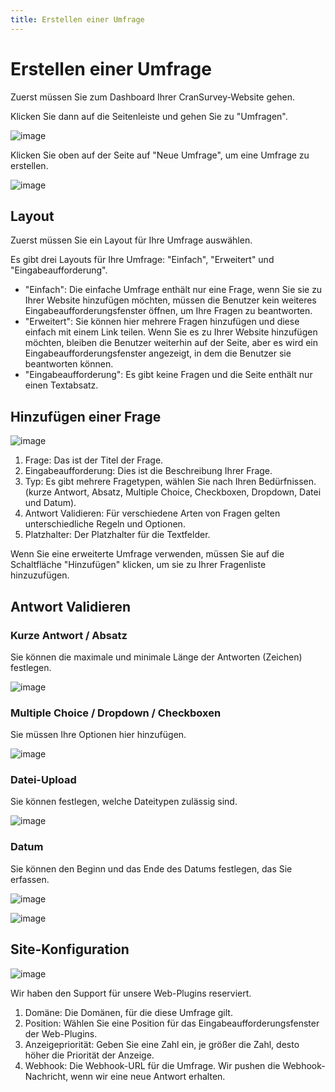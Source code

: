 ```yaml
---
title: Erstellen einer Umfrage
---
```


# Erstellen einer Umfrage

Zuerst müssen Sie zum Dashboard Ihrer CranSurvey-Website gehen.

Klicken Sie dann auf die Seitenleiste und gehen Sie zu "Umfragen".

![image](https://github.com/ocoke/csur-site/assets/71591824/edd1366e-1869-4b44-af5e-ef62909b5a1b)

Klicken Sie oben auf der Seite auf "Neue Umfrage", um eine Umfrage zu erstellen.

![image](https://github.com/ocoke/csur-site/assets/71591824/31254486-8987-4355-99e3-11fc240015f8)

## Layout

Zuerst müssen Sie ein Layout für Ihre Umfrage auswählen.

Es gibt drei Layouts für Ihre Umfrage: "Einfach", "Erweitert" und "Eingabeaufforderung".

- "Einfach": Die einfache Umfrage enthält nur eine Frage, wenn Sie sie zu Ihrer Website hinzufügen möchten, müssen die Benutzer kein weiteres Eingabeaufforderungsfenster öffnen, um Ihre Fragen zu beantworten.
- "Erweitert": Sie können hier mehrere Fragen hinzufügen und diese einfach mit einem Link teilen. Wenn Sie es zu Ihrer Website hinzufügen möchten, bleiben die Benutzer weiterhin auf der Seite, aber es wird ein Eingabeaufforderungsfenster angezeigt, in dem die Benutzer sie beantworten können.
- "Eingabeaufforderung": Es gibt keine Fragen und die Seite enthält nur einen Textabsatz.

## Hinzufügen einer Frage

![image](https://github.com/ocoke/csur-site/assets/71591824/e7fc5883-a50c-44e0-bc1e-ba4332e8e65b)

1. Frage: Das ist der Titel der Frage.
2. Eingabeaufforderung: Dies ist die Beschreibung Ihrer Frage.
3. Typ: Es gibt mehrere Fragetypen, wählen Sie nach Ihren Bedürfnissen. (kurze Antwort, Absatz, Multiple Choice, Checkboxen, Dropdown, Datei und Datum).
4. Antwort Validieren: Für verschiedene Arten von Fragen gelten unterschiedliche Regeln und Optionen.
5. Platzhalter: Der Platzhalter für die Textfelder.

Wenn Sie eine erweiterte Umfrage verwenden, müssen Sie auf die Schaltfläche "Hinzufügen" klicken, um sie zu Ihrer Fragenliste hinzuzufügen.

## Antwort Validieren

### Kurze Antwort / Absatz

Sie können die maximale und minimale Länge der Antworten (Zeichen) festlegen.

![image](https://github.com/ocoke/csur-site/assets/71591824/f2f2e880-edfe-48db-aef7-af4ae7a74da1)

### Multiple Choice / Dropdown / Checkboxen

Sie müssen Ihre Optionen hier hinzufügen.

![image](https://github.com/ocoke/csur-site/assets/71591824/4e53793e-9949-4471-8f77-ba8f590333fb)

### Datei-Upload

Sie können festlegen, welche Dateitypen zulässig sind.

![image](https://github.com/ocoke/csur-site/assets/71591824/38aab540-e7f2-424c-ba21-a39db0844813)

### Datum

Sie können den Beginn und das Ende des Datums festlegen, das Sie erfassen.

![image](https://github.com/ocoke/csur-site/assets/71591824/d879c0c3-041d-43a0-b4ca-93faabb803a2)

![image](https://github.com/ocoke/csur-site/assets/71591824/27c64c1c-7b04-4c94-a484-db1e4b329348)

## Site-Konfiguration

![image](https://github.com/ocoke/csur-site/assets/71591824/25018c98-7f12-4ca3-9de1-dea76083ca3e)

Wir haben den Support für unsere Web-Plugins reserviert.

1. Domäne: Die Domänen, für die diese Umfrage gilt.
2. Position: Wählen Sie eine Position für das Eingabeaufforderungsfenster der Web-Plugins.
3. Anzeigepriorität: Geben Sie eine Zahl ein, je größer die Zahl, desto höher die Priorität der Anzeige.
4. Webhook: Die Webhook-URL für die Umfrage. Wir pushen die Webhook-Nachricht, wenn wir eine neue Antwort erhalten.
